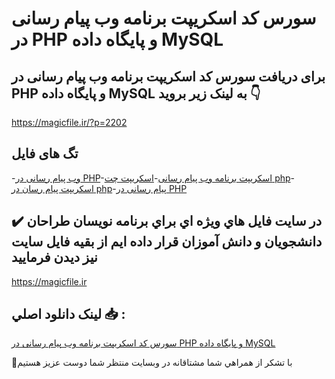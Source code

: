 # سورس کد اسکریپت برنامه وب پیام رسانی در PHP و پایگاه داده MySQL

## برای دریافت سورس کد اسکریپت برنامه وب پیام رسانی در PHP و پایگاه داده MySQL به لینک زیر بروید 👇

https://magicfile.ir/?p=2202

## تگ های فایل

-[وب پیام رسانی در PHP](https://magicfile.ir/product/%d8%b3%d9%88%d8%b1%d8%b3-%d9%88-%da%a9%d8%af-%d8%a7%d8%b3%da%a9%d8%b1%db%8c%d9%be%d8%aa-%d8%a8%d8%b1%d9%86%d8%a7%d9%85%d9%87-%d9%88%d8%a8-%d9%be%db%8c%d8%a7%d9%85-%d8%b1%d8%b3%d8%a7%d9%86%db%8c/)-[اسکریپت برنامه وب پیام رسانی](https://magicfile.ir/product/%d8%b3%d9%88%d8%b1%d8%b3-%d9%88-%da%a9%d8%af-%d8%a7%d8%b3%da%a9%d8%b1%db%8c%d9%be%d8%aa-%d8%a8%d8%b1%d9%86%d8%a7%d9%85%d9%87-%d9%88%d8%a8-%d9%be%db%8c%d8%a7%d9%85-%d8%b1%d8%b3%d8%a7%d9%86%db%8c/)-[اسکریپت چت php](https://magicfile.ir/product/%d8%b3%d9%88%d8%b1%d8%b3-%d9%88-%da%a9%d8%af-%d8%a7%d8%b3%da%a9%d8%b1%db%8c%d9%be%d8%aa-%d8%a8%d8%b1%d9%86%d8%a7%d9%85%d9%87-%d9%88%d8%a8-%d9%be%db%8c%d8%a7%d9%85-%d8%b1%d8%b3%d8%a7%d9%86%db%8c/)-[اسکریپت پیام رسان در php](https://magicfile.ir/product/%d8%b3%d9%88%d8%b1%d8%b3-%d9%88-%da%a9%d8%af-%d8%a7%d8%b3%da%a9%d8%b1%db%8c%d9%be%d8%aa-%d8%a8%d8%b1%d9%86%d8%a7%d9%85%d9%87-%d9%88%d8%a8-%d9%be%db%8c%d8%a7%d9%85-%d8%b1%d8%b3%d8%a7%d9%86%db%8c/)-[پیام رسانی در PHP](https://magicfile.ir/product/%d8%b3%d9%88%d8%b1%d8%b3-%d9%88-%da%a9%d8%af-%d8%a7%d8%b3%da%a9%d8%b1%db%8c%d9%be%d8%aa-%d8%a8%d8%b1%d9%86%d8%a7%d9%85%d9%87-%d9%88%d8%a8-%d9%be%db%8c%d8%a7%d9%85-%d8%b1%d8%b3%d8%a7%d9%86%db%8c/)

## ✔️ در سايت فايل هاي ويژه اي براي برنامه نويسان طراحان دانشجويان و دانش آموزان قرار داده ايم از بقيه فايل سايت نيز ديدن فرماييد

https://magicfile.ir


## لينک دانلود اصلي 📥 :

[سورس کد اسکریپت برنامه وب پیام رسانی در PHP و پایگاه داده MySQL](https://magicfile.ir/product/%d8%b3%d9%88%d8%b1%d8%b3-%d9%88-%da%a9%d8%af-%d8%a7%d8%b3%da%a9%d8%b1%db%8c%d9%be%d8%aa-%d8%a8%d8%b1%d9%86%d8%a7%d9%85%d9%87-%d9%88%d8%a8-%d9%be%db%8c%d8%a7%d9%85-%d8%b1%d8%b3%d8%a7%d9%86%db%8c/) 


🙏با تشکر از همراهي شما مشتاقانه در وبسایت منتظر شما دوست عزیز هستیم

